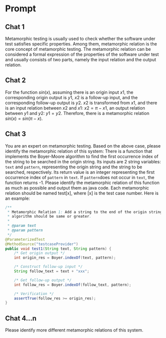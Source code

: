 # Prompt

## Chat 1

Metamorphic testing is usually used to check whether the software under test satisfies specific properties. Among them, metamorphic relation is the core concept of metamorphic testing. The metamorphic relation can be considered a formal expression of the properties of the software under test and usually consists of two parts, namely the input relation and the output relation.

## Chat 2

For the function $sin(x)$, assuming there is an origin input $x1$, the corresponding origin output is $y1$, $x2$ is a follow-up input, and the corresponding follow-up output is $y2$. $x2$ is transformed from $x1$, and there is an input relation between $x2$ and $x1$: $x2=\pi-x1$, an output relation between $y1$ and $y2$: $y1=y2$. Therefore, there is a metamorphic relation $sin(x)=sin(\pi-x)$.

## Chat 3

You are an expert on metamorphic testing. Based on the above case, please identify the metamorphic relation of this system: There is a function that implements the Boyer-Moore algorithm to find the first occurrence index of the string to be searched in the origin string. Its inputs are 2 string variables: `text` and `pattern`, representing the origin string and the string to be searched, respectively. Its return value is an integer representing the first occurrence index of `pattern` in `text`. If `pattern`does not occur in `text`, the function returns -1. Please identify the metamorphic relation of this function as much as possible and output them as java code. Each metamorphic relation should be named test[x], where [x] is the test case number. Here is an example:

```java
/**
 * Metamorphic Relation 1: Add a string to the end of the origin string, the output of the
 * algorithm should be same or greater.
 *
 * @param text
 * @param pattern
 */
@ParameterizedTest
@MethodSource("testcaseProvider")
public void test1(String text, String pattern) {
    /* Get origin output */
    int origin_res = Boyer.indexOf(text, pattern);

    /* Construct follow-up input */
    String follow_text = text + "xxx";

    /* Get follow-up output */
    int follow_res = Boyer.indexOf(follow_text, pattern);

    /* Verification */
    assertTrue(follow_res >= origin_res);
}
```

## Chat 4...n

Please identify more different metamorphic relations of this system.